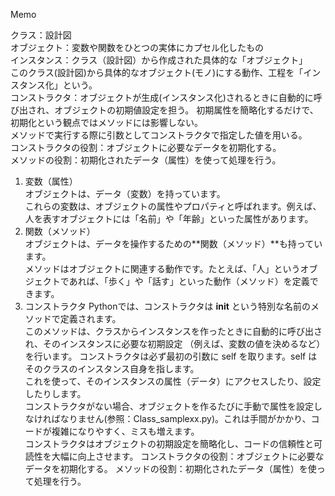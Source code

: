 Memo

クラス：設計図  
オブジェクト：変数や関数をひとつの実体にカプセル化したもの  
インスタンス：クラス（設計図）から作成された具体的な「オブジェクト」  
このクラス(設計図)から具体的なオブジェクト(モノ)にする動作、工程を「インスタンス化」という。  
コンストラクタ：オブジェクトが生成(インスタンス化)されるときに自動的に呼び出され、オブジェクトの初期値設定を担う。 初期属性を簡略化するだけで、初期化という観点ではメソッドには影響しない。  
メソッドで実行する際に引数としてコンストラクタで指定した値を用いる。  
コンストラクタの役割：オブジェクトに必要なデータを初期化する。  
メソッドの役割：初期化されたデータ（属性）を使って処理を行う。  

1. 変数（属性）  
オブジェクトは、データ（変数）を持っています。  
これらの変数は、オブジェクトの属性やプロパティと呼ばれます。例えば、人を表すオブジェクトには「名前」や「年齢」といった属性があります。  
2. 関数（メソッド）  
オブジェクトは、データを操作するための**関数（メソッド）**も持っています。  
メソッドはオブジェクトに関連する動作です。たとえば、「人」というオブジェクトであれば、「歩く」や「話す」といった動作（メソッド）を定義できます。
4. コンストラクタ
Pythonでは、コンストラクタは __init__ という特別な名前のメソッドで定義されます。  
このメソッドは、クラスからインスタンスを作ったときに自動的に呼び出され、そのインスタンスに必要な初期設定
（例えば、変数の値を決めるなど）を行います。
コンストラクタは必ず最初の引数に self を取ります。self はそのクラスのインスタンス自身を指します。  
これを使って、そのインスタンスの属性（データ）にアクセスしたり、設定したりします。  
コンストラクタがない場合、オブジェクトを作るたびに手動で属性を設定しなければなりません(参照：Class_samplexx.py)。これは手間がかかり、コードが複雑になりやすく、ミスも増えます。  
コンストラクタはオブジェクトの初期設定を簡略化し、コードの信頼性と可読性を大幅に向上させます。
コンストラクタの役割：オブジェクトに必要なデータを初期化する。
メソッドの役割：初期化されたデータ（属性）を使って処理を行う。
